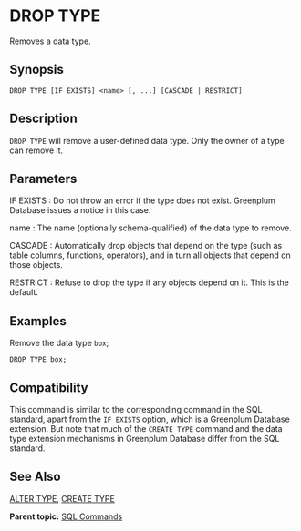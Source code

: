 # DROP TYPE 

Removes a data type.

## <a id="section2"></a>Synopsis 

``` {#sql_command_synopsis}
DROP TYPE [IF EXISTS] <name> [, ...] [CASCADE | RESTRICT]
```

## <a id="section3"></a>Description 

`DROP TYPE` will remove a user-defined data type. Only the owner of a type can remove it.

## <a id="section4"></a>Parameters 

IF EXISTS
:   Do not throw an error if the type does not exist. Greenplum Database issues a notice in this case.

name
:   The name \(optionally schema-qualified\) of the data type to remove.

CASCADE
:   Automatically drop objects that depend on the type \(such as table columns, functions, operators\), and in turn all objects that depend on those objects.

RESTRICT
:   Refuse to drop the type if any objects depend on it. This is the default.

## <a id="section5"></a>Examples 

Remove the data type `box`;

```
DROP TYPE box;
```

## <a id="section6"></a>Compatibility 

This command is similar to the corresponding command in the SQL standard, apart from the `IF EXISTS` option, which is a Greenplum Database extension. But note that much of the `CREATE TYPE` command and the data type extension mechanisms in Greenplum Database differ from the SQL standard.

## <a id="section7"></a>See Also 

[ALTER TYPE](ALTER_TYPE.html), [CREATE TYPE](CREATE_TYPE.html)

**Parent topic:** [SQL Commands](../sql_commands/sql_ref.html)

